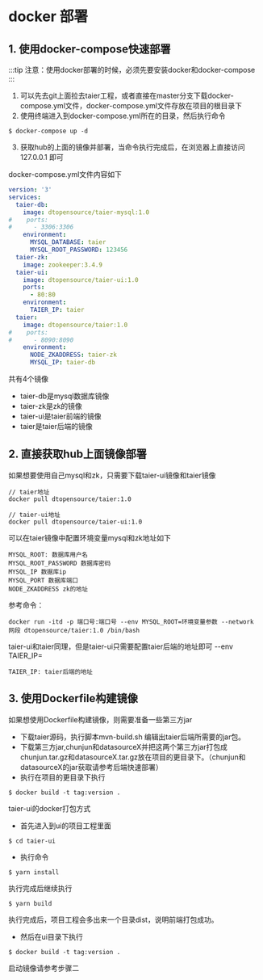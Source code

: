 # docker 部署

## 1. 使用docker-compose快速部署

:::tip
注意：使用docker部署的时候，必须先要安装docker和docker-compose
:::

1. 可以先去git上面拉去taier工程，或者直接在master分支下载docker-compose.yml文件，docker-compose.yml文件存放在项目的根目录下
2. 使用终端进入到docker-compose.yml所在的目录，然后执行命令 
```shell
$ docker-compose up -d
```
3. 获取hub的上面的镜像并部署，当命令执行完成后，在浏览器上直接访问 127.0.0.1 即可

docker-compose.yml文件内容如下
```yaml
version: '3'
services:
  taier-db:
    image: dtopensource/taier-mysql:1.0
#    ports:
#      - 3306:3306
    environment:
      MYSQL_DATABASE: taier
      MYSQL_ROOT_PASSWORD: 123456
  taier-zk:
    image: zookeeper:3.4.9
  taier-ui:
    image: dtopensource/taier-ui:1.0
    ports:
      - 80:80
    environment:
      TAIER_IP: taier
  taier:
    image: dtopensource/taier:1.0
#    ports:
#      - 8090:8090
    environment:
      NODE_ZKADDRESS: taier-zk
      MYSQL_IP: taier-db
```

共有4个镜像 
* taier-db是mysql数据库镜像 
* taier-zk是zk的镜像 
* taier-ui是taier前端的镜像 
* taier是taier后端的镜像

## 2. 直接获取hub上面镜像部署
如果想要使用自己mysql和zk，只需要下载taier-ui镜像和taier镜像
```shell
// taier地址
docker pull dtopensource/taier:1.0

// taier-ui地址
docker pull dtopensource/taier-ui:1.0
```

可以在taier镜像中配置环境变量mysql和zk地址如下
```shell
MYSQL_ROOT: 数据库用户名
MYSQL_ROOT_PASSWORD 数据库密码
MYSQL_IP 数据库ip
MYSQL_PORT 数据库端口
NODE_ZKADDRESS zk的地址
```
参考命令：
```shell
docker run -itd -p 端口号:端口号 --env MYSQL_ROOT=环境变量参数 --network 网段 dtopensource/taier:1.0 /bin/bash
```

taier-ui和taier同理，但是taier-ui只需要配置taier后端的地址即可 --env TAIER_IP=
```shell
TAIER_IP: taier后端的地址
```

## 3. 使用Dockerfile构建镜像
   如果想使用Dockerfile构建镜像，则需要准备一些第三方jar
* 下载taier源码，执行脚本mvn-build.sh 编辑出taier后端所需要的jar包。
* 下载第三方jar,chunjun和datasourceX并把这两个第三方jar打包成chunjun.tar.gz和datasourceX.tar.gz放在项目的更目录下。（chunjun和datasourceX的jar获取请参考后端快速部署）
* 执行在项目的更目录下执行
```shell 
$ docker build -t tag:version . 
```

taier-ui的docker打包方式
* 首先进入到ui的项目工程里面 
``` shell
$ cd taier-ui
```
* 执行命令 
```shell 
$ yarn install 
``` 
执行完成后继续执行 
```shell 
$ yarn build 
``` 
执行完成后，项目工程会多出来一个目录dist，说明前端打包成功。
* 然后在ui目录下执行 
```shell 
$ docker build -t tag:version . 
```

启动镜像请参考步骤二











